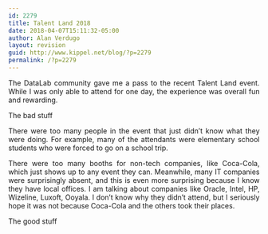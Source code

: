 ```yaml
---
id: 2279
title: Talent Land 2018
date: 2018-04-07T15:11:32-05:00
author: Alan Verdugo
layout: revision
guid: http://www.kippel.net/blog/?p=2279
permalink: /?p=2279
---
```

<p style="text-align: justify;">
  The DataLab community gave me a pass to the recent Talent Land event. While I was only able to attend for one day, the experience was overall fun and rewarding.
</p>

<p style="text-align: justify;">
  <p style="text-align: justify;">
    The bad stuff
  </p>
  
  <p style="text-align: justify;">
    There were too many people in the event that just didn&#8217;t know what they were doing. For example, many of the attendants were elementary school students who were forced to go on a school trip.
  </p>
  
  <p style="text-align: justify;">
    There were too many booths for non-tech companies, like Coca-Cola, which just shows up to any event they can. Meanwhile, many IT companies were surprisingly absent, and this is even more surprising because I know they have local offices. I am talking about companies like Oracle, Intel, HP, Wizeline, Luxoft, Ooyala. I don&#8217;t know why they didn&#8217;t attend, but I seriously hope it was not because Coca-Cola and the others took their places.
  </p>
  
  <p style="text-align: justify;">
    <p style="text-align: justify;">
      The good stuff
    </p>